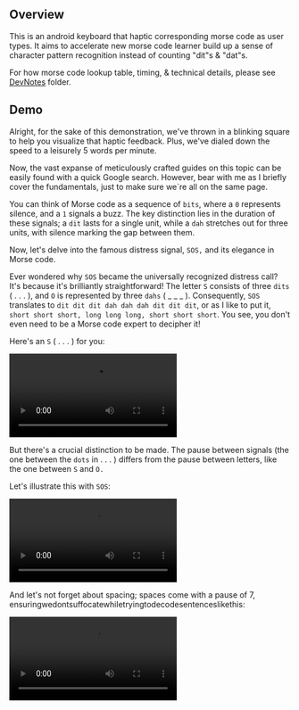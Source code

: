 ## Overview

This is an android keyboard that haptic corresponding morse code as user types. It aims to accelerate new morse code learner build up a sense of character pattern recognition instead of counting "dit"s & "dat"s.

For how morse code lookup table, timing, & technical details, please see [DevNotes](./DevNotes) folder.

## Demo

Alright, for the sake of this demonstration, we've thrown in a blinking square to help you visualize that haptic feedback. Plus, we've dialed down the speed to a leisurely 5 words per minute.

Now, the vast expanse of meticulously crafted guides on this topic can be easily found with a quick Google search. However, bear with me as I briefly cover the fundamentals, just to make sure we`re all on the same page.

You can think of Morse code as a sequence of `bits`, where a `0` represents silence, and a `1` signals a buzz. The key distinction lies in the duration of these signals; a `dit` lasts for a single unit, while a `dah` stretches out for three units, with silence marking the gap between them.

Now, let's delve into the famous distress signal, `SOS,` and its elegance in Morse code.

Ever wondered why `SOS` became the universally recognized distress call? It's because it's brilliantly straightforward! The letter `S` consists of three `dits` ( . . . ), and `O` is represented by three `dahs` ( \_ \_ \_ ). Consequently, `SOS` translates to `dit dit dit dah dah dah dit dit dit`, or as I like to put it, `short short short, long long long, short short short`. You see, you don't even need to be a Morse code expert to decipher it!

Here's an `S` ( . . . ) for you:

![GIF of "s"](./DevNotes/demo1.webm)

But there's a crucial distinction to be made. The pause between signals (the one between the `dots` in . . . ) differs from the pause between letters, like the one between `S` and `O.`

Let's illustrate this with `SOS`:

![GIF of "SOS"](./DevNotes/demo_sos.webm)

And let's not forget about spacing; spaces come with a pause of 7, ensuringwedontsuffocatewhiletryingtodecodesentenceslikethis:

![GIF of "hi all"](./DevNotes/demo_hi_all.webm)

